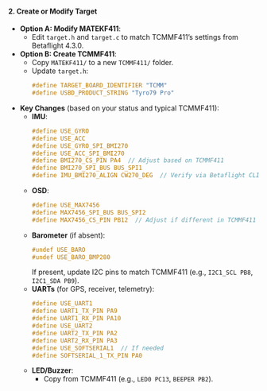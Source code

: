 #### 2. Create or Modify Target
- **Option A: Modify MATEKF411**:
  - Edit `target.h` and `target.c` to match TCMMF411’s settings from Betaflight 4.3.0.
- **Option B: Create TCMMF411**:
  - Copy `MATEKF411/` to a new `TCMMF411/` folder.
  - Update `target.h`:
    ```c
    #define TARGET_BOARD_IDENTIFIER "TCMM"
    #define USBD_PRODUCT_STRING "Tyro79 Pro"
    ```
- **Key Changes** (based on your status and typical TCMMF411):
  - **IMU**:
    ```c
    #define USE_GYRO
    #define USE_ACC
    #define USE_GYRO_SPI_BMI270
    #define USE_ACC_SPI_BMI270
    #define BMI270_CS_PIN PA4  // Adjust based on TCMMF411
    #define BMI270_SPI_BUS BUS_SPI1
    #define IMU_BMI270_ALIGN CW270_DEG  // Verify via Betaflight CLI or source
    ```
  - **OSD**:
    ```c
    #define USE_MAX7456
    #define MAX7456_SPI_BUS BUS_SPI2
    #define MAX7456_CS_PIN PB12  // Adjust if different in TCMMF411
    ```
  - **Barometer** (if absent):
    ```c
    #undef USE_BARO
    #undef USE_BARO_BMP280
    ```
    If present, update I2C pins to match TCMMF411 (e.g., `I2C1_SCL PB8`, `I2C1_SDA PB9`).
  - **UARTs** (for GPS, receiver, telemetry):
    ```c
    #define USE_UART1
    #define UART1_TX_PIN PA9
    #define UART1_RX_PIN PA10
    #define USE_UART2
    #define UART2_TX_PIN PA2
    #define UART2_RX_PIN PA3
    #define USE_SOFTSERIAL1  // If needed
    #define SOFTSERIAL_1_TX_PIN PA0
    ```
  - **LED/Buzzer**:
    - Copy from TCMMF411 (e.g., `LED0 PC13`, `BEEPER PB2`).
